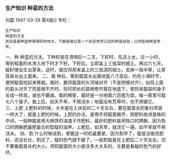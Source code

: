 ### 生产知识  种蓝的方法
刘震
1947-03-28
第4版()
专栏：

    生产知识
    种蓝的方法
    武安县是种蓝种得很好的地方，下面是我记录一个武安老农口述的种蓝经验；以供各地种蓝参考。
  一、种
    种蓝的方法，下种籽是在清明后一二天，下籽时，先浇上水，过一小时，等到畦面的水渗入地下时才下籽。下籽后，立即盖上三指深的细土。再过六七天，靛籽便会生出芽来，这时，就应将原来盖上的三指深的细土，去掉一指半厚，让芽容易长出土面来。
  二、栽
    种后，等到靛苗长出离地面八寸高后，约在小满时节，便把靛苗挖起来移栽。栽时，要将靛苗的头顶端对齐（不是把根对齐），如将上面的苗头对齐了而苗根不齐时，则可把长的苗根卷齐窝在地底下，使将来靛苗的身子长成一样高，谁也不霸谁。栽的稀密，最好是一分地栽六百窑为宜。每一窑里可栽七八个苗子。栽上后，如天不旱，不用浇水；地面没有荒草时，也不用锄它。
  三、上肥
    上肥料的时候，大半是在入伏前的二十天左右，要在靛苗长的象扫帚苗一样大了，就是上肥的时候。上肥的办法，是用手将靛苗搬开，把肥料放进苗株的中间，一般种靛是用大麻饼的油渣子作肥料，最好的肥料是用牲口的蹄腕，因为牲口的蹄腕肥最肥最合的垫靛的滋养。上肥后，如天旱，就浇它一遍，如不旱就不用浇水。
  四、割
    什么时候该割，掌握这一时机最要紧。因为割早了，靛苗没吸完肥料，还没长壮，割迟了，靛的色气就干瘪了。一般割靛是在上肥后二十天左右。切不要看靛苗长的大小。须知靛苗的大小是没多大关系的，主要是看靛的色气的好坏。
